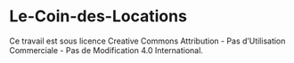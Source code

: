 # Le-Coin-des-Locations
Ce travail est sous licence Creative Commons Attribution - Pas d’Utilisation Commerciale - Pas de Modification 4.0 International.
